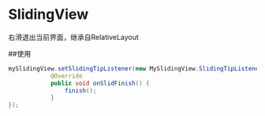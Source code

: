 # SlidingView
右滑退出当前界面，继承自RelativeLayout

##使用
```java
mySlidingView.setSlidingTipListener(new MySlidingView.SlidingTipListener() {
            @Override
            public void onSlidFinish() {
                finish();
            }
});
```